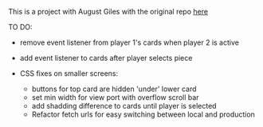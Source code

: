 This is a project with August Giles with the original repo [here](https://github.com/AugustGiles/onitama-frontend)


TO DO:
* remove event listener from player 1's cards when player 2 is active
* add event listener to cards after player selects piece
    
* CSS fixes on smaller screens:
    * buttons for top card are hidden 'under' lower card
    * set min width for view port with overflow scroll bar
    * add shadding difference to cards until player is selected
    * Refactor fetch urls for easy switching between local and production
    